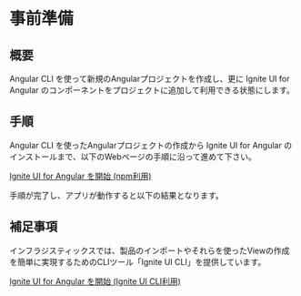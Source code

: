 # 事前準備

## 概要
Angular CLI を使って新規のAngularプロジェクトを作成し、更に Ignite UI for Angular のコンポーネントをプロジェクトに追加して利用できる状態にします。

## 手順
Angular CLI を使ったAngularプロジェクトの作成から Ignite UI for Angular のインストールまで、以下のWebページの手順に沿って進めて下さい。

[Ignite UI for Angular を開始 (npm利用)](https://jp.infragistics.com/products/ignite-ui-angular/getting-started#tab-npm)

手順が完了し、アプリが動作すると以下の結果となります。

## 補足事項
インフラジスティックスでは、製品のインポートやそれらを使ったViewの作成を簡単に実現するためのCLIツール「Ignite UI CLI」を提供しています。

[Ignite UI for Angular を開始 (Ignite UI CLI利用)](https://jp.infragistics.com/products/ignite-ui-angular/getting-started#tab-ignite-ui-cli)